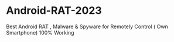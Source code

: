 # Android-RAT-2023
Best Android RAT , Malware &amp; Spyware for Remotely Control ( Own Smartphone) 100% Working 
